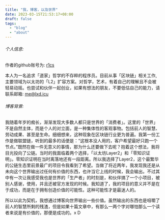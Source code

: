 ```yaml
---
title: "我，博客，以及世界"
date: 2023-03-15T21:53:17+08:00
draft: false
tags:
  - "blog"
  - "about"
---
```




###### 个人信息:

  作者的github账号为: [r1cs](http://github.com/r1cs)

  本人为一名追求「道家」哲学的不存粹的程序员。目前从事「区块链」相关工作,主要领域为以太坊的「L2」扩容方案。对哲学，艺术，有着自己的理解且不会被轻易动摇。也尝试和伙伴一起创业，如果有想法的朋友，不要低估自己的能力，请联系邮箱: me@lxd.icu





###### 博客背景:

  我随着年岁的痴长，渐渐发现大多数人都只是世界的「消费者」。这里的「世界」不是自然主体，而是个人的对立面，是一种集体性的客观事物。包括前人的智慧、劳动成果、甚至是生命。细细想来，这种现象在区块链行业更为普遍。我第一份工作是做联盟链，听到的最多的话便是：“这根本没人用的，客户希望最好只跑一个节点。”既然在做一件无意义的事情，那为什么还要做下去呢？抱着这个想法，我将目光投向了公链。当时的我面临着两个选择，「以太坊Layer2」和「零知识证明」。零知识证明在当时离落地还有一段距离。所以我选择了Layer2，这个最繁华的公链生态里前景最广的项目令我看到了希望。当做了将近两年，我发现我还是从未向这个世界输出过任何有价值的东西，也许当它上线的时候，我会输出。不过其中有一次让我感受我也是世界的「生产者」的时刻是，和伙伴搞了一个小项目，被别人感谢，使用，并且还被官方发现的时候。我知道了，我的项目的意义并不是在于成功，而是在于拥有创造价值的可能性。这种可能性才是最迷人的。

所以以此为契机，我想通过博客向世界输出一些价值。虽然输出的东西也是咀嚼了前人的智慧所剩的残渣，但是如果十篇文章中，有那么一两个字对哪怕那么一个读者来说是有价值的，那便是成功的。x D
